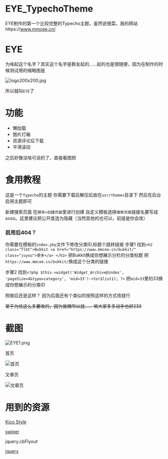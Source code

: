 # EYE_TypechoTheme
EYE制作的第一个比较完整的Typecho主题，虽然说很菜。我的网站https://www.mmcee.cn/

# EYE
为啥起这个名字？其实这个名字是群友起的……起的也是很随便，因为在制作的时候测试用的缩略图是

![logo200x200.jpg][1]

所以就叫`EYE`了

# 功能

 - 懒加载
 - 图片灯箱
 - 资源评论后下载
 - 平滑滚动

之后好像没啥可说的了，直接看图把

# 食用教程
这是一个`Typecho`的主题
你需要下载后解压后放在`usr/themes`目录下
然后在后台启用主题即可

新建搜索页面
在`撰写>创建页面`里进行创建
自定义模板选择`搜索页面`链接名要写成soso。这里建议把公开度选为隐藏（当然其他的也可以，前提是你会改）

### 启用后404？
你需要在模板的`index.php`文件下修改分类ID,标题个跳转链接
步骤1
找到`<h2 class="flbt">Bukkit <a href="https://www.mmcee.cn/bukkit/" class="juyou">更多</a> </h2>`
把Bukkit换成你想展示分栏的分类标题 把`https://www.mmcee.cn/bukkit/`换成这个分类的链接

步骤2
找到`<?php $this->widget('Widget_Archive@index', 'pageSize=4&type=category', 'mid=33')->to($list1); ?>`
把`mid=33`里的33换成你想展示的分类ID

照做后还是这样？
因为后面还有个类似的按照这样的方式改就行

~~至于为啥这么多要改的，因为我懒所以就…… 嘛大家多多动手也好233~~

# 截图

![EYE1.png][2]

首页

![首页][3]

文章页

![文章页][4]


# 用到的资源

[Kico Style][5]

[swiper][6]

jquery.cbFlyout

[jquery][7]


  [1]: https://dll.mmcee.cn/typecho/uploads/2020/03/2622403560.jpg
  [2]: https://dll.mmcee.cn/typecho/uploads/2020/03/2000398634.png
  [3]: https://dll.mmcee.cn/typecho/uploads/2020/03/3781857118.png
  [4]: https://dll.mmcee.cn/typecho/uploads/2020/03/1360944093.png
  [5]: https://works.paugram.com/style/
  [6]: https://www.swiper.com.cn/
  [7]: https://jquery.com/